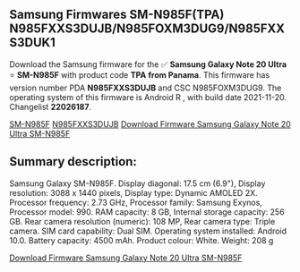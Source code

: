 <h2>Samsung Firmwares SM-N985F(TPA) N985FXXS3DUJB/N985FOXM3DUG9/N985FXXS3DUK1</h2>
Download the Samsung firmware for the ✅ <strong>Samsung Galaxy Note 20 Ultra </strong> ⭐ <strong>SM-N985F</strong> with product code <strong>TPA</strong> <strong> from Panama</strong>. This firmware has version number PDA <strong>N985FXXS3DUJB</strong> and CSC N985FOXM3DUG9. The operating system of this firmware is Android R , with build date 2021-11-20. Changelist <strong>22026187</strong>.


[SM-N985F](https://samfirm.shop/samsung/model/SM-N985F)
[N985FXXS3DUJB](https://samfirm.shop/samsung/pda/N985FXXS3DUJB)
[Download Firmware Samsung Galaxy Note 20 Ultra SM-N985F](https://samfirm.shop/samsung/firmware/476235)
<h2>Summary description:</h2>
<p>Samsung Galaxy SM-N985F. Display diagonal: 17.5 cm (6.9"), Display resolution: 3088 x 1440 pixels, Display type: Dynamic AMOLED 2X. Processor frequency: 2.73 GHz, Processor family: Samsung Exynos, Processor model: 990. RAM capacity: 8 GB, Internal storage capacity: 256 GB. Rear camera resolution (numeric): 108 MP, Rear camera type: Triple camera. SIM card capability: Dual SIM. Operating system installed: Android 10.0. Battery capacity: 4500 mAh. Product colour: White. Weight: 208 g</p>


[Download Firmware Samsung Galaxy Note 20 Ultra SM-N985F](https://samfirm.shop/samsung/firmware/476235)
